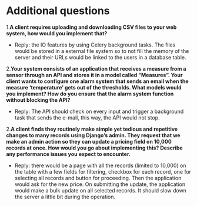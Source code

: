 # Additional questions

1.**A client requires uploading and downloading CSV files to your web system, how would
you implement that?**
* Reply: the IO features by using Celery background tasks. The files would be stored in a external file system so to not fill the memory of the server and their URLs would be linked to the users in a database table.

2.**Your system consists of an application that receives a measure from a sensor through an
API and stores it in a model called “Measures”. Your client wants to configure one alarm
system that sends an email when the measure ‘temperature’ gets out of the thresholds.
What models would you implement? How do you ensure that the alarm system function
without blocking the API?**
* Reply: The API should check on every input and trigger a background task that sends the e-mail, this way, the API would not stop.

2.**A client finds they routinely make simple yet tedious and repetitive changes to many
records using Django’s admin. They request that we make an admin action so they can
update a pricing field on 10,000 records at once. How would you go about implementing
this? Describe any performance issues you expect to encounter.**
* Reply: there would be a page with all the records (limited to 10,000) on the table with a few fields for filtering, checkbox for each record, one for selecting all records and button for proceeding. Then the application would ask for the new price. On submitting the update, the application would make a bulk update on all selected records. It should slow down the server a little bit during the operation.